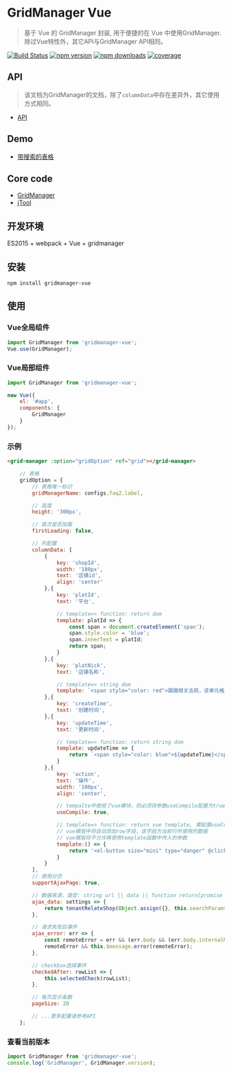 # GridManager Vue
> 基于 Vue 的 GridManager 封装, 用于便捷的在 Vue 中使用GridManager. 除过Vue特性外，其它API与GridManager API相同。

[![Build Status](https://travis-ci.org/baukh789/GridManager.svg?branch=master&style=flat-square)](https://travis-ci.org/baukh789/GridManager)
[![npm version](https://img.shields.io/npm/v/gridmanager-vue.svg?style=flat-square)](https://www.npmjs.com/package/gridmanager-vue)
[![npm downloads](https://img.shields.io/npm/dt/gridmanager-vue.svg?style=flat-square)](https://www.npmjs.com/package/gridmanager-vue)
[![coverage](https://img.shields.io/codecov/c/github/baukh789/GridManager.svg?style=flat-square)](https://codecov.io/gh/baukh789/GridManager)

## API
> 该文档为GridManager的文档，除了`columnData`中存在差异外，其它使用方式相同。
- [API](http://gridmanager.lovejavascript.com/api/index.html)


## Demo
- [带搜索的表格](http://runjs.cn/code/f3ekkv5d)

## Core code
- [GridManager](https://github.com/baukh789/GridManager)
- [jTool](https://github.com/baukh789/jTool)

## 开发环境
ES2015 + webpack + Vue + gridmanager

## 安装
```
npm install gridmanager-vue
```

## 使用
### Vue全局组件
```javascript
import GridManager from 'gridmanager-vue';
Vue.use(GridManager);
```

### Vue局部组件
```javascript
import GridManager from 'gridmanager-vue';

new Vue({
    el: '#app',
    components: {
        GridManager
    }
});
```

### 示例
```html
<grid-manager :option="gridOption" ref="grid"></grid-manager>
```

```javascript
    // 表格
    gridOption = {
        // 表格唯一标识
        gridManagerName: configs.faq2.label,

        // 高度
        height: '300px',

        // 首次是否加载
        firstLoading: false,

        // 列配置
        columnData: [
            {
                key: 'shopId',
                width: '180px',
                text: '店铺id',
                align: 'center'
            },{
                key: 'platId',
                text: '平台',

                // template=> function: return dom
                template: platId => {
                    const span = document.createElement('span');
                    span.style.color = 'blue';
                    span.innerText = platId;
                    return span;
                }
            },{
                key: 'platNick',
                text: '店铺名称',

                // template=> string dom
                template: `<span style="color: red">跟据相关法规，该单元格被过滤</span>`
            },{
                key: 'createTime',
                text: '创建时间',
            },{
                key: 'updateTime',
                text: '更新时间',

                // template=> function: return string dom
                template: updateTime => {
                    return `<span style="color: blue">${updateTime}</span>`;
                }
            },{
                key: 'action',
                text: '操作',
                width: '100px',
                align: 'center',

                // tempalte中使用了vue模块，则必须将参数useCompile配置为true，否则vue模版将不会解析。
                useCompile: true,

                // template=> function: return vue template, 需配置useCompile=true
                // vue模版中将自动添加row字段，该字段为当前行所使用的数据
                // vue模版将不允许再使用template函数中传入的参数
                template:() => {
                    return '<el-button size="mini" type="danger" @click="delRelation(row)">解除绑定</el-button>';
                }
            }
        ],
        // 使用分页
        supportAjaxPage: true,

        // 数据来源，类型: string url || data || function return[promise || string url || data]
        ajax_data: settings => {
            return tenantRelateShop(Object.assign({}, this.searchParams, settings.pageData));
        },

        // 请求失败后事件
        ajax_error: err => {
            const remoteError = err && (err.body && (err.body.internalMessage || err.body.message || err.body.msg));
            remoteError && this.$message.error(remoteError);
        },

        // checkbox选择事件
        checkedAfter: rowList => {
            this.selectedCheck(rowList);
        },

        // 每页显示条数
        pageSize: 20

        // ...更多配置请参考API
    };
```

### 查看当前版本

```javascript
import GridManager from 'gridmanager-vue';
console.log('GridManager', GridManager.version);
```
